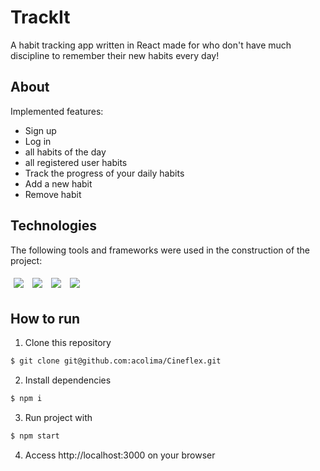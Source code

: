 
# TrackIt
A habit tracking app written in React made for who don't have much discipline to remember their new habits every day!

## About
Implemented features:
- Sign up
- Log in
- all habits of the day
- all registered user habits
- Track the progress of your daily habits
- Add a new habit
- Remove habit

## Technologies
The following tools and frameworks were used in the construction of the project:<br>
<p>
  <img style='margin: 5px;' src="https://img.shields.io/badge/styled--components-DB7093?style=for-the-badge&logo=styled-components&logoColor=white">
  <img style='margin: 5px;' src="https://img.shields.io/badge/axios%20-%2320232a.svg?&style=for-the-badge&color=informational">
  <img style='margin: 5px;' src="https://img.shields.io/badge/React-20232A?style=for-the-badge&logo=react&logoColor=61DAFB"/>
  <img style='margin: 5px;' src="https://img.shields.io/badge/react_route%20-%2320232a.svg?&style=for-the-badge&logo=react&logoColor=%2361DAFB"/>
</p>

## How to run
1. Clone this repository
```bash
$ git clone git@github.com:acolima/Cineflex.git
```
2. Install dependencies
```bash
$ npm i
```
3. Run project with
```bash
$ npm start
```
4. Access http://localhost:3000 on your browser
